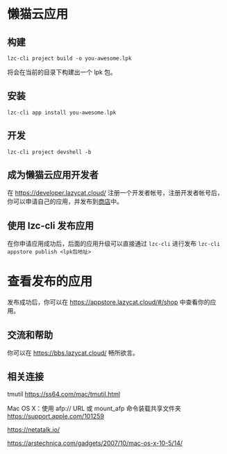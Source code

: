 
# 懒猫云应用

## 构建
```
lzc-cli project build -o you-awesome.lpk
```
将会在当前的目录下构建出一个 lpk 包。

## 安装
```
lzc-cli app install you-awesome.lpk
```

## 开发
```
lzc-cli project devshell -b
```

## 成为懒猫云应用开发者
在 https://developer.lazycat.cloud/ 注册一个开发者帐号，注册开发者帐号后，你可以申请自己的应用，并发布到[商店](https://appstore.lazycat.cloud/)中。

## 使用 lzc-cli 发布应用
在你申请应用成功后，后面的应用升级可以直接通过 `lzc-cli` 进行发布
`lzc-cli appstore publish <lpk包地址>`

# 查看发布的应用
发布成功后，你可以在 https://appstore.lazycat.cloud/#/shop 中查看你的应用。

## 交流和帮助
你可以在 https://bbs.lazycat.cloud/ 畅所欲言。

## 相关连接

tmutil <https://ss64.com/mac/tmutil.html>

Mac OS X：使用 afp:// URL 或 mount_afp 命令装载共享文件夹 <https://support.apple.com/101259>

<https://netatalk.io/>

<https://arstechnica.com/gadgets/2007/10/mac-os-x-10-5/14/>
